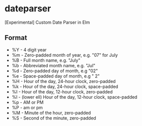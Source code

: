 # dateparser
[Experimental] Custom Date Parser in Elm

## Format
- %Y - 4 digit year
- %m - Zero-padded month of year, e.g. "07" for July
- %B - Full month name, e.g. "July"
- %b - Abbreviated month name, e.g. "Jul"
- %d - Zero-padded day of month, e.g "02"
- %e - Space-padded day of month, e.g " 2"
- %H - Hour of the day, 24-hour clock, zero-padded
- %k - Hour of the day, 24-hour clock, space-padded
- %I - Hour of the day, 12-hour clock, zero-padded
- %l - (lower ell) Hour of the day, 12-hour clock, space-padded
- %p - AM or PM
- %P - am or pm
- %M - Minute of the hour, zero-padded
- %S - Second of the minute, zero-padded
